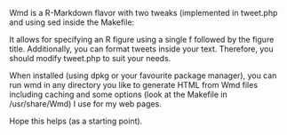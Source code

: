 Wmd is a R-Markdown flavor with two tweaks (implemented in tweet.php and using 
sed inside the Makefile:

It allows for specifying an R figure using a single f followed by the figure
title. Additionally, you can format tweets inside your text. Therefore, you 
should modify tweet.php to suit your needs. 

When installed (using dpkg or your favourite package manager), you can run
wmd in any directory you like to generate HTML from Wmd files including caching
and some options (look at the Makefile in /usr/share/Wmd) I use for my
web pages.

Hope this helps (as a starting point).


